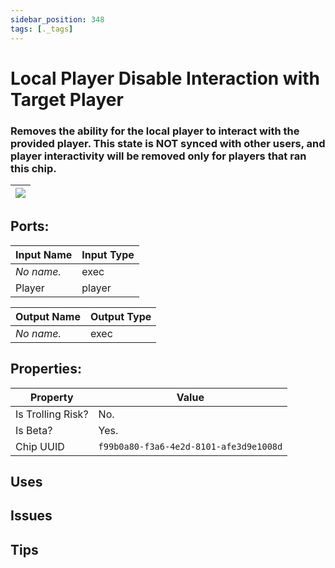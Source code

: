 ```yaml
---
sidebar_position: 348
tags: [._tags]
---
```


# Local Player Disable Interaction with Target Player


### Removes the ability for the local player to interact with the provided player. This state is NOT synced with other users, and player interactivity will be removed only for players that ran this chip.

| ![](https://images-ext-2.discordapp.net/external/MPmIaQzlEPmgGWlgi-WxBBXt0Bjv_zWPkg1y1f_sy3s/https/www.recroomcircuits.com/image/circuit/absolute-value?width=206&height=108) |
|-----|

## Ports:

| Input Name | Input Type |
|-----------|-----------|
| *No name.* | exec |
| Player | player |

| Output Name | Output Type |
|-----------|-----------|
| *No name.* | exec |

## Properties:

| Property  | Value |
|-------------------|-----------|
| Is Trolling Risk? | No. |
| Is Beta? | Yes. |
| Chip UUID | `f99b0a80-f3a6-4e2d-8101-afe3d9e1008d` |

## Uses

## Issues

## Tips
